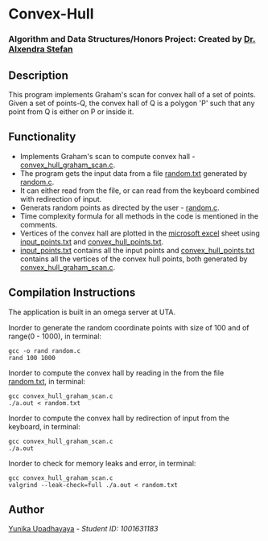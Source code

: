 # Convex-Hull
### Algorithm and Data Structures/Honors Project: Created by [Dr. Alxendra Stefan](http://ranger.uta.edu/~alex/)

## Description
This program implements Graham's scan for convex hall of a set of points. Given a set of points-Q, the convex hall of Q is a polygon 'P' such that any point from Q is either on P or inside it.

## Functionality
* Implements Graham's scan to compute convex hall - [convex_hull_graham_scan.c](https://github.com/yxu1183/Convex-Hull/blob/master/convex_hull_graham_scan.c). 
* The program gets the input data from a file [random.txt](https://github.com/yxu1183/Convex-Hull/blob/master/random.txt) generated by [random.c](https://github.com/yxu1183/Convex-Hull/blob/master/random.c). 
* It can either read from the file, or can read from the keyboard combined with redirection of input.
* Generats random points as directed by the user - [random.c](https://github.com/yxu1183/Convex-Hull/blob/master/random.c).
* Time complexity formula for all methods in the code is mentioned in the comments.
* Vertices of the convex hall are plotted in the [microsoft excel](https://github.com/yxu1183/Convex-Hull/blob/master/Convex_hull_plot.xlsx) sheet using [input_points.txt](https://github.com/yxu1183/Convex-Hull/blob/master/input_points.txt) and [convex_hull_points.txt](https://github.com/yxu1183/Convex-Hull/blob/master/input_points.txt).
* [input_points.txt](https://github.com/yxu1183/Convex-Hull/blob/master/input_points.txt) contains all the input points and [convex_hull_points.txt](https://github.com/yxu1183/Convex-Hull/blob/master/input_points.txt) contains all the vertices of the convex hull points, both generated by [convex_hull_graham_scan.c](https://github.com/yxu1183/Convex-Hull/blob/master/convex_hull_graham_scan.c).

## Compilation Instructions
The application is built in an omega server at UTA.

Inorder to generate the random coordinate points with size of 100 and of range(0 - 1000), in terminal:
```
gcc -o rand random.c
rand 100 1000
```
Inorder to compute the convex hall by reading in the from the file [random.txt](https://github.com/yxu1183/Convex-Hull/blob/master/random.txt), in terminal:
```
gcc convex_hull_graham_scan.c
./a.out < random.txt
```
Inorder to compute the convex hall by redirection of input from the keyboard, in terminal:
```
gcc convex_hull_graham_scan.c
./a.out
```
Inorder to check for memory leaks and error, in terminal:
```
gcc convex_hull_graham_scan.c
valgrind --leak-check=full ./a.out < random.txt
```

## Author
[Yunika Upadhayaya](https://github.com/yxu1183) - *Student ID: 1001631183*

